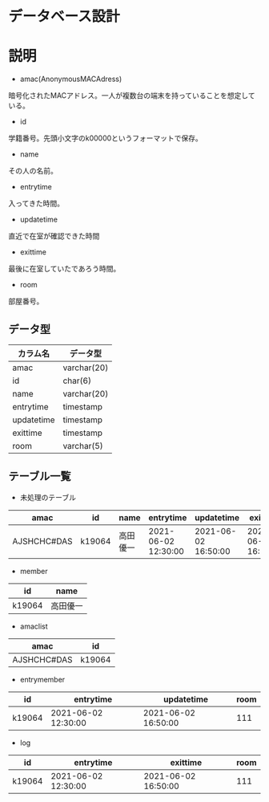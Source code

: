 # **データベース設計**

# 説明
* amac(AnonymousMACAdress)

暗号化されたMACアドレス。一人が複数台の端末を持っていることを想定している。

* id

学籍番号。先頭小文字のk00000というフォーマットで保存。

* name

その人の名前。

* entrytime

入ってきた時間。

* updatetime

直近で在室が確認できた時間

* exittime

最後に在室していたであろう時間。

* room

部屋番号。

## データ型
|  カラム名  |  データ型  |
|----|----|
|  amac  |  varchar(20)  |
| id | char(6) |
| name | varchar(20) |
| entrytime | timestamp |
| updatetime | timestamp |
| exittime | timestamp |
| room | varchar(5) |


## テーブル一覧
* 未処理のテーブル　

|  amac |  id  |  name  |  entrytime  | updatetime |  exittime  | room |
| ---- | ---- |----|----|----|----|----|
|  AJSHCHC#DAS  |  k19064  |  高田優一  |   2021-06-02 12:30:00 | 2021-06-02 16:50:00 | 2021-06-02 16:50:00 |  111 |

* member

| id | name |
|----|----|
| k19064 | 高田優一 |

* amaclist

| amac | id |
|----|----|
| AJSHCHC#DAS | k19064 |        

* entrymember

| id | entrytime | updatetime |room |
|----|----|----|----|
| k19064 | 2021-06-02 12:30:00 | 2021-06-02 16:50:00 | 111 |

* log

| id | entrytime | exittime |room |
|----|----|----|----|
| k19064 | 2021-06-02 12:30:00 | 2021-06-02 16:50:00 | 111 |
